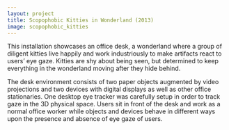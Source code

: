```yaml
---
layout: project
title: Scopophobic Kitties in Wonderland (2013)
image: scopophobic_kitties
---
```


This installation showcases an office desk, a wonderland where a group of diligent kitties live happily and work industriously to make artifacts react to users’ eye gaze. Kitties are shy about being seen, but determined to keep everything in the wonderland moving after they hide behind.

The desk environment consists of two paper objects augmented by video projections and two devices with digital displays as well as other office stationaries. One desktop eye tracker was carefully setup in order to track gaze in the 3D physical space. Users sit in front of the desk and work as a normal office worker while objects and devices behave in different ways upon the presence and absence of eye gaze of users.
